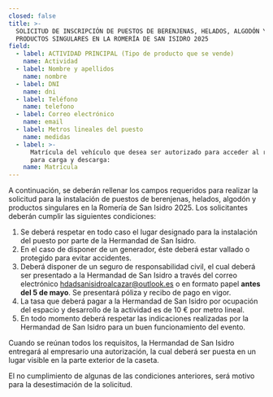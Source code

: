 ```yaml
---
closed: false
title: >-
  SOLICITUD DE INSCRIPCIÓN DE PUESTOS DE BERENJENAS, HELADOS, ALGODÓN Y
  PRODUCTOS SINGULARES EN LA ROMERÍA DE SAN ISIDRO 2025
field:
  - label: ACTIVIDAD PRINCIPAL (Tipo de producto que se vende)
    name: Actividad
  - label: Nombre y apellidos
    name: nombre
  - label: DNI
    name: dni
  - label: Teléfono
    name: telefono
  - label: Correo electrónico
    name: email
  - label: Metros lineales del puesto
    name: medidas
  - label: >-
      Matrícula del vehículo que desea ser autorizado para acceder al recinto
      para carga y descarga:
    name: Matrícula
---
```


A continuación, se deberán rellenar los campos requeridos para realizar la solicitud para la instalación de puestos de berenjenas, helados, algodón y productos singulares en la Romería de San Isidro 2025. Los solicitantes deberán cumplir las siguientes condiciones:

1. Se deberá respetar en todo caso el lugar designado para la instalación del puesto por parte de la Hermandad de San Isidro.
2. En el caso de disponer de un generador, éste deberá estar vallado o protegido para evitar accidentes.
3. Deberá disponer de un seguro de responsabilidad civil, el cual deberá ser presentado a la Hermandad de San Isidro a través del correo electrónico [hdadsanisidroalcazar@outlook.es](mailto:hdadsanisidroalcazar@outlook.es) o en formato papel **antes del 5 de mayo**. Se presentará póliza y recibo de pago en vigor.
4. La tasa que deberá pagar a la Hermandad de San Isidro por ocupación del espacio y desarrollo de la actividad es de 10 € por metro lineal.
5. En todo momento deberá respetar las indicaciones realizadas por la Hermandad de San Isidro para un buen funcionamiento del evento.

Cuando se reúnan todos los requisitos, la Hermandad de San Isidro entregará al empresario una autorización, la cual deberá ser puesta en un lugar visible en la parte exterior de la caseta.

El no cumplimiento de algunas de las condiciones anteriores, será motivo para la desestimación de la solicitud.
